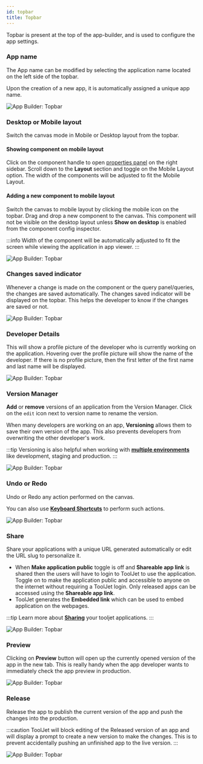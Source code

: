 ```yaml
---
id: topbar
title: Topbar
---
```


Topbar is present at the top of the app-builder, and is used to configure the app settings.

### App name

The App name can be modified by selecting the application name located on the left side of the topbar.

Upon the creation of a new app, it is automatically assigned a unique app name.

<div style={{textAlign: 'center'}}>

<img className="screenshot-full" src="/img/v2-beta/app-builder/toolbar/appnamenew.png" alt="App Builder: Topbar"/>

</div>

### Desktop or Mobile layout

Switch the canvas mode in Mobile or Desktop layout from the topbar.

#### Showing component on mobile layout

Click on the component handle to open [properties panel](/docs/app-builder/components-library#properties-panel) on the right sidebar. Scroll down to the **Layout** section and toggle on the Mobile Layout option. The width of the components will be adjusted to fit the Mobile Layout.

#### Adding a new component to mobile layout

Switch the canvas to mobile layout by clicking the mobile icon on the topbar. Drag and drop a new component to the canvas. This component will not be visible on the desktop layout unless **Show on desktop** is enabled from the component config inspector.

:::info
Width of the component will be automatically adjusted to fit the screen while viewing the application in app viewer.
:::

<div style={{textAlign: 'center'}}>

<img className="screenshot-full" src="/img/v2-beta/app-builder/toolbar/canvasmodes.gif" alt="App Builder: Topbar"/>

</div>

### Changes saved indicator

Whenever a change is made on the component or the query panel/queries, the changes are saved automatically. The changes saved indicator will be displayed on the topbar. This helps the developer to know if the changes are saved or not.

<div style={{textAlign: 'center'}}>

<img className="screenshot-full" src="/img/v2-beta/app-builder/toolbar/changessaved.png" alt="App Builder: Topbar"/>

</div>

### Developer Details

This will show a profile picture of the developer who is currently working on the application. Hovering over the profile picture will show the name of the developer. If there is no profile picture, then the first letter of the first name and last name will be displayed.

<div style={{textAlign: 'center'}}>

<img className="screenshot-full" src="/img/v2-beta/app-builder/toolbar/profile.png" alt="App Builder: Topbar"/>

</div>

### Version Manager

**Add** or **remove** versions of an application from the Version Manager. Click on the `edit` icon next to version name to rename the version.

When many developers are working on an app, **Versioning** allows them to save their own version of the app. This also prevents developers from overwriting the other developer's work.

:::tip
Versioning is also helpful when working with **[multiple environments](/docs/release-management/multi-environment/)** like development, staging and production.
:::

<div style={{textAlign: 'center'}}>

<img className="screenshot-full" src="/img/v2-beta/app-builder/toolbar/versionsnew.png" alt="App Builder: Topbar"/>

</div>

### Undo or Redo

Undo or Redo any action performed on the canvas.

You can also use **[Keyboard Shortcuts](/docs/tutorial/keyboard-shortcuts)** to perform such actions.

<div style={{textAlign: 'center'}}>

<img className="screenshot-full" src="/img/v2-beta/app-builder/toolbar/undonew.png" alt="App Builder: Topbar"/>

</div>

### Share

Share your applications with a unique URL generated automatically or edit the URL slug to personalize it.

- When **Make application public** toggle is off and **Shareable app link** is shared then the users will have to login to ToolJet to use the application. Toggle on to make the application public and accessible to anyone on the internet without requiring a ToolJet login. Only released apps can be accessed using the **Shareable app link**. 
- ToolJet generates the **Embedded link** which can be used to embed application on the webpages.

:::tip
Learn more about **[Sharing](/docs/app-builder/share)** your tooljet applications.
:::

<div style={{textAlign: 'center'}}>

<img className="screenshot-full" src="/img/v2-beta/app-builder/toolbar/sharenew.png" alt="App Builder: Topbar"/>

</div>

### Preview

Clicking on **Preview** button will open up the currently opened version of the app in the new tab. This is really handy when the app developer wants to immediately check the app preview in production.

<div style={{textAlign: 'center'}}>

<img className="screenshot-full" src="/img/v2-beta/app-builder/toolbar/previewnew.png" alt="App Builder: Topbar"/>

</div>

### Release

Release the app to publish the current version of the app and push the changes into the production.

:::caution
ToolJet will block editing of the Released version of an app and will display a prompt to create a new version to make the changes. This is to prevent accidentally pushing an unfinished app to the live version.
:::

<div style={{textAlign: 'center'}}>

<img className="screenshot-full" src="/img/v2-beta/app-builder/toolbar/releasenew.png" alt="App Builder: Topbar"/>

</div>